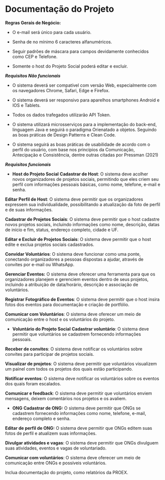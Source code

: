 # Documentação do Projeto

**Regras Gerais de Negócio:**
- O e-mail será único para cada usuário.

- Senha de no mínimo 6 caracteres alfanuméricos.

- Seguir padrões de máscara para campos devidamente conhecidos
como CEP e Telefone.

- Somente o host do Projeto Social poderá editar e excluir.


_**Requisitos Não funcionais**_
- O sistema deverá ser compatível com versão Web, especialmente com
os navegadores Chrome, Safari, Edge e Firefox.

- O sistema deverá ser responsivo para aparelhos smartphones Android e
IOS e Tablets.

- Todos os dados trafegados utilizarão API Token.

- O sistema utilizará microsserviços para a implementação do back-end,
linguagem Java e seguirá o paradigma Orienatado a objetos. Seguindo
as boas práticas de Design Patterns e Clean Code.

- O sistema seguirá as boas práticas de usabilidade de acordo com o
perfil do usuário, com base nos princípios da Comunicação,
Antecipação e Consistência, dentre outras citadas por Pressman (2021)


_**Requisitos funcionais**_
- **Host do Projeto Social**
**Cadastrar de Host**: O sistema deve acolher novos organizadores de projetos sociais, permitindo que eles criem seu perfil com informações pessoais básicas, como nome, telefone, e-mail e senha.

**Editar Perfil de Host**: O sistema deve permitir que os organizadores expressem sua individualidade, possibilitando a atualização da foto de perfil e de suas informações.

**Cadastrar de Projetos Sociais**: O sistema deve permitir que o host cadastre novos projetos sociais, incluindo informações como nome, descrição, datas de início e fim, status, endereço completo, cidade e UF.

**Editar e Excluir de Projetos Sociais**: O sistema deve permitir que o host edite e exclua projetos sociais cadastrados.

**Convidar Voluntários**: O sistema deve funcionar como uma ponte, conectando organizadores a pessoas dispostas a ajudar, através de convites por e-mail ou WhatsApp.

**Gerenciar Eventos:** O sistema deve oferecer uma ferramenta para que os organizadores planejem e gerenciem eventos dentro de seus projetos, incluindo a atribuição de data/horário, descrição e associação de voluntários.

**Registrar Fotográfico de Eventos**: O sistema deve permitir que o host insira fotos dos eventos para documentação e criação de portfólio.

**Comunicar com Voluntários**: O sistema deve oferecer um meio de comunicação entre o host e os voluntários do projeto.


- **Voluntário do Projeto Social**
**Cadastrar voluntário**: O sistema deve permitir que voluntários se cadastrem fornecendo informações pessoais.

**Receber de convites**: O sistema deve notificar os voluntários sobre convites para participar de projetos sociais.

**Visualizar de projetos**: O sistema deve permitir que voluntários visualizem um painel com todos os projetos dos quais estão participando.

**Notificar eventos**: O sistema deve notificar os voluntários sobre os eventos dos quais foram escalados.

**Comunicar e feedback**: O sistema deve permitir que voluntários enviem mensagens, deixem comentários nos projetos e os avaliem.


- **ONG**
**Cadastrar de ONG:** O sistema deve permitir que ONGs se cadastrem fornecendo informações como nome, telefone, e-mail, endereço completo e senha.

**Editar de perfil de ONG:** O sistema deve permitir que ONGs editem suas fotos de perfil e atualizem suas informações.

**Divulgar atividades e vagas**: O sistema deve permitir que ONGs divulguem suas atividades, eventos e vagas de voluntariado.

**Comunicar com voluntários**: O sistema deve oferecer um meio de comunicação entre ONGs e possíveis voluntários.


Inclua documentação do projeto, como relatórios da PROEX.
